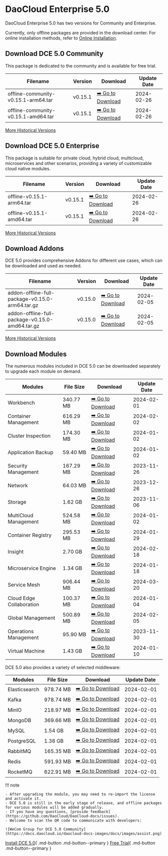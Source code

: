 # DaoCloud Enterprise 5.0

DaoCloud Enterprise 5.0 has two versions for Community and Enterprise.

Currently, only offline packages are provided in the download center. For online installation methods, refer to [Online Installation](../install/index.md).

## Download DCE 5.0 Community

This package is dedicated to the community and is available for free trial.

| Filename | Version | Download | Update Date |
| -------- | ------- | --------- | ----------- |
| offline-community-v0.15.1-arm64.tar | v0.15.1 | [:arrow_right: Go to Download](./free/dce5-installer-v0.15.1.md) | 2024-02-26 |
| offline-community-v0.15.1-amd64.tar | v0.15.1 | [:arrow_right: Go to Download](./free/dce5-installer-v0.15.1.md) | 2024-02-26 |

[More Historical Versions](./free/dce5-installer-history.md)

## Download DCE 5.0 Enterprise

This package is suitable for private cloud, hybrid cloud, multicloud, microservices and other scenarios, providing a variety of customizable cloud native modules.

| Filename | Version | Download | Update Date |
| -------- | ------- | -------- | ----------- |
| offline-v0.15.1-arm64.tar | v0.15.1 | [:arrow_right: Go to Download](./business/dce5-installer-v0.15.1.md) | 2024-02-26 |
| offline-v0.15.1-amd64.tar | v0.15.1 | [:arrow_right: Go to Download](./business/dce5-installer-v0.15.1.md) | 2024-02-26 |

[More Historical Versions](./business/dce5-installer-history.md)

## Download Addons

DCE 5.0 provides comprehensive Addons for different use cases, which can be downloaded and used as needed.

| Filename | Version | Download | Update Date |
| -------- | ------- | -------- | ----------- |
| addon-offline-full-package-v0.15.0-arm64.tar.gz | v0.15.0 | [:arrow_right: Go to Download](./addon/v0.15.0.md) | 2024-02-05 |
| addon-offline-full-package-v0.15.0-amd64.tar.gz | v0.15.0 | [:arrow_right: Go to Download](./addon/v0.15.0.md) | 2024-02-05 |

[More Historical Versions](./addon/history.md)

## Download Modules

The numerous modules included in DCE 5.0 can be downloaded separately to upgrade each module on demand.

| Modules | File Size | Download | Update Date |
| ------- | --------- | -------- | ----------- |
| Workbench | 340.77 MB | [:arrow_right: Go to Download](./modules/amamba.md) | 2024-02-01 |
| Container Management | 616.29 MB | [:arrow_right: Go to Download](./modules/kpanda.md) | 2024-02-02 |
| Cluster Inspection | 174.30 MB | [:arrow_right: Go to Download](./modules/kcollie.md) | 2024-01-02 |
| Application Backup | 59.40 MB | [:arrow_right: Go to Download](./modules/kcoral.md) | 2024-01-02 |
| Security Management | 167.29 MB | [:arrow_right: Go to Download](./modules/dowl.md) | 2023-11-26 |
| Network | 64.03 MB | [:arrow_right: Go to Download](./modules/spidernet.md) | 2023-12-26 |
| Storage | 1.62 GB | [:arrow_right: Go to Download](./modules/hwameistor.md)| 2023-11-06 |
| MultiCloud Management | 524.58 MB | [:arrow_right: Go to Download](./modules/kairship.md) | 2024-01-02 |
| Container Registry | 295.53 MB | [:arrow_right: Go to Download](./modules/kangaroo.md) | 2024-01-29 |
| Insight | 2.70 GB | [:arrow_right: Go to Download](./modules/insight.md) | 2024-02-18 |
| Microservice Engine | 1.34 GB | [:arrow_right: Go to Download](./modules/skoala.md) | 2024-01-18 |
| Service Mesh | 906.44 MB | [:arrow_right: Go to Download](./modules/mspider.md) | 2024-03-20 |
| Cloud Edge Collaboration | 100.37 MB | [:arrow_right: Go to Download](./modules/kant.md) | 2024-01-04 |
| Global Management | 500.89 MB | [:arrow_right: Go to Download](./modules/ghippo.md) | 2024-02-05 |
| Operations Management | 95.90 MB | [:arrow_right: Go to Download](./modules/gmagpie.md) | 2023-11-30 |
| Virtual Machine | 1.43 GB | [:arrow_right: Go to Download](./modules/virtnest.md) | 2024-01-10 |

DCE 5.0 also provides a variety of selected middleware:

| Modules | File Size | Download | Update Date |
| ------- | --------- | -------- | ------------|
| Elasticsearch | 978.74 MB | [:arrow_right: Go to Download](./modules/middleware/elasticsearch.md) |2024-02-01|
| Kafka | 978.74 MB | [:arrow_right: Go to Download](./modules/middleware/kafka.md) |2024-02-01|
| MinIO | 218.97 MB | [:arrow_right: Go to Download](./modules/middleware/minio.md) |2024-02-01|
| MongoDB | 369.66 MB | [:arrow_right: Go to Download](./modules/middleware/mongodb.md) |2024-02-01|
| MySQL | 1.54 GB | [:arrow_right: Go to Download](./modules/middleware/mysql.md) |2024-02-01|
| PostgreSQL | 1.38 GB | [:arrow_right: Go to Download](./modules/middleware/postgresql.md) |2024-02-01|
| RabbitMQ | 165.35 MB | [:arrow_right: Go to Download](./modules/middleware/rabbitmq.md) |2024-02-01|
| Redis | 591.93 MB | [:arrow_right: Go to Download](./modules/middleware/redis.md) |2024-02-01|
| RocketMQ | 622.91 MB | [:arrow_right: Go to Download](./modules/middleware/rocketmq.md) |2024-02-01|

!!! note

    - After upgrading the module, you may need to re-import the license and activate it.
    - DCE 5.0 is still in the early stage of release, and offline packages for various modules will be added gradually.
    - If you have any questions, [provide feedback](https://github.com/DaoCloud/DaoCloud-docs/issues).
    - Welcome to scan the QR code to communicate with developers:

    ![WeCom Group for DCE 5.0 Community](https://docs.daocloud.io/daocloud-docs-images/docs/images/assist.png)

[Install DCE 5.0](../install/index.md){ .md-button .md-button--primary }
[Free Trial](../dce/license0.md){ .md-button .md-button--primary }
